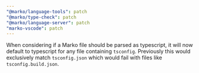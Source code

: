 ```yaml
---
"@marko/language-tools": patch
"@marko/type-check": patch
"@marko/language-server": patch
"marko-vscode": patch
---
```


When considering if a Marko file should be parsed as typescript, it will now default to typescript for any file containing `tsconfig`. Previously this would exclusively match `tsconfig.json` which would fail with files like `tsconfig.build.json`.
